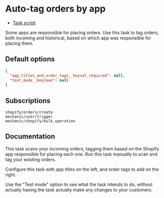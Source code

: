 # Auto-tag orders by app

* [Task script](./script.liquid)

Some apps are responsible for placing orders. Use this task to tag orders, both incoming and historical, based on which app was responsible for placing them.

## Default options

```json
{
  "app_titles_and_order_tags__keyval_required": null,
  "test_mode__boolean": null
}
```

## Subscriptions

```liquid
shopify/orders/create
mechanic/user/trigger
mechanic/shopify/bulk_operation
```

## Documentation

This task scans your incoming orders, tagging them based on the Shopify app responsible for placing each one. Run this task manually to scan and tag your existing orders.

Configure this task with app titles on the left, and order tags to add on the right.

Use the "Test mode" option to see what the task intends to do, without actually having the task actually make any changes to your customers.